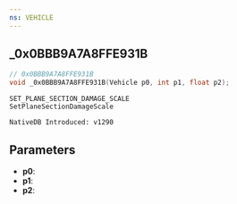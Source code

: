 ```yaml
---
ns: VEHICLE
---
```

## _0x0BBB9A7A8FFE931B

```c
// 0x0BBB9A7A8FFE931B
void _0x0BBB9A7A8FFE931B(Vehicle p0, int p1, float p2);
```

```
SET_PLANE_SECTION_DAMAGE_SCALE
SetPlaneSectionDamageScale

NativeDB Introduced: v1290
```

## Parameters
* **p0**:
* **p1**:
* **p2**:
